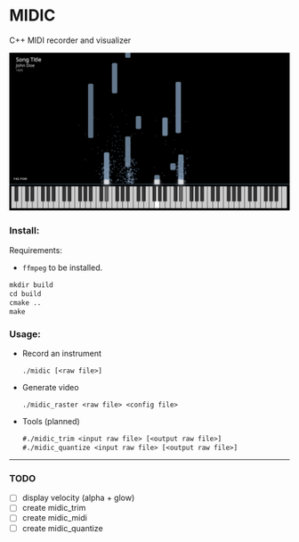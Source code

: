 # MIDIC 
C++ MIDI recorder and visualizer

![preview.png](data/preview-2.png)


### Install:

Requirements:

* `ffmpeg` to be installed.

```shell
mkdir build
cd build
cmake ..
make
```

### Usage:

* Record an instrument
  ```shell
  ./midic [<raw file>]
  ```
* Generate video
  ```shell
  ./midic_raster <raw file> <config file>
  ``` 
* Tools (planned)
  ```shell
  #./midic_trim <input raw file> [<output raw file>]
  #./midic_quantize <input raw file> [<output raw file>]
  ```
  
-----

### TODO

* [ ] display velocity (alpha + glow)
* [ ] create midic_trim
* [ ] create midic_midi
* [ ] create midic_quantize  